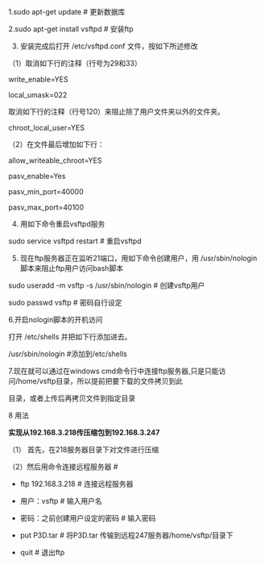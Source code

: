 1.sudo apt-get update    # 更新数据库

2.sudo apt-get install vsftpd    # 安装ftp

3. 安装完成后打开 /etc/vsftpd.conf 文件，按如下所述修改

（1）取消如下行的注释（行号为29和33）

write_enable=YES

local_umask=022

取消如下行的注释（行号120）来阻止除了用户文件夹以外的文件夹。

chroot_local_user=YES

（2）在文件最后增加如下行：

allow_writeable_chroot=YES

pasv_enable=Yes

pasv_min_port=40000

pasv_max_port=40100

4. 用如下命令重启vsftpd服务

sudo service vsftpd restart    # 重启vsftpd

5. 现在ftp服务器正在监听21端口，用如下命令创建用户，用 /usr/sbin/nologin 脚本来阻止ftp用户访问bash脚本

sudo useradd -m vsftp -s /usr/sbin/nologin   # 创建vsftp用户

sudo passwd vsftp  # 密码自行设定

6.开启nologin脚本的开机访问

打开 /etc/shells 并把如下行添加进去。

/usr/sbin/nologin    #添加到/etc/shells

7.现在就可以通过在windows cmd命令行中连接ftp服务器,只是只能访问/home/vsftp目录，所以提前把要下载的文件拷贝到此

目录，或者上传后再拷贝文件到指定目录


8 用法

 **实现从192.168.3.218传压缩包到192.168.3.247**
 
（1） 首先，在218服务器目录下对文件进行压缩

（2）然后用命令连接远程服务器  #  

- ftp 192.168.3.218   # 连接远程服务器

- 用户：vsftp         # 输入用户名

- 密码：之前创建用户设定的密码   # 输入密码

- put P3D.tar   # 将P3D.tar 传输到远程247服务器/home/vsftp/目录下

- quit  # 退出ftp

